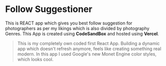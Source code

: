 # Follow Suggestioner
This is REACT app which gives you best follow suggestion for photographers as per my likings which is also divided by photography Genres. This App is created using **CodeSandBox** and hosted using **Vercel**.

> This is my completely own coded first React App. Building a dynamic app which doesn't refresh anymore, feels like creating something real modern. In this app I used Google's new Monet Engine color styles, which looks cool.
